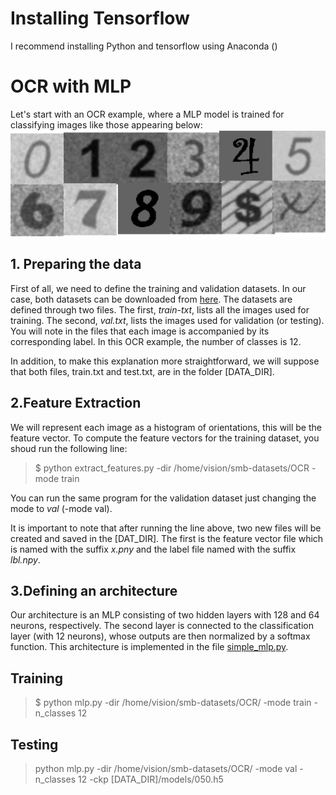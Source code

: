 # Installing Tensorflow
I recommend installing Python and tensorflow using Anaconda ()
# OCR with MLP 
Let's start with an OCR example, where a MLP model is trained for classifying images like those appearing below:
![alt text](ocr.png)
## 1. Preparing the data
First of all, we need to define the training and validation datasets. In our case, both datasets can be downloaded from [here](https://www.dropbox.com/s/9sz9gu14wektmqu/OCR-12.zip). 
The datasets are defined through two files. The first, *train-txt*, lists all the images used for training. 
The second, *val.txt*, lists the images used for validation (or testing). You will note in the files that each image is accompanied by its corresponding label.
In this OCR example, the number of classes is 12. 

In addition, to make this explanation more straightforward, we will suppose that both files, train.txt and test.txt, are in the folder [DATA_DIR].


## 2.Feature Extraction
We will represent each image as a histogram of orientations, this will be the feature vector. To compute the feature vectors for the training dataset, you shoud run the following line:
> $ python extract_features.py -dir /home/vision/smb-datasets/OCR -mode train

You can run the same program for the validation dataset just changing the mode to *val* (-mode val). 

It is important to note that after running the line above, two new files will be created and saved in the [DAT_DIR]. The first is the feature vector file which is named with the suffix *x.pny* and the label file named with the suffix *lbl.npy*.

## 3.Defining an architecture
Our architecture is an MLP consisting of two hidden layers with 128 and 64 neurons, respectively. The second layer is connected to the classification layer (with 12 neurons), whose outputs are then normalized by a softmax function. This architecture is implemented in the file [simple_mlp.py](??).
## Training
> $ python mlp.py -dir /home/vision/smb-datasets/OCR/ -mode train -n_classes 12
## Testing
> python mlp.py -dir /home/vision/smb-datasets/OCR/ -mode val -n_classes 12 -ckp [DATA_DIR]/models/050.h5 


